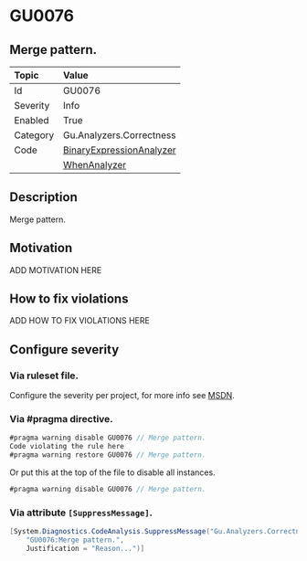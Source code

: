 # GU0076
## Merge pattern.

| Topic    | Value
| :--      | :--
| Id       | GU0076
| Severity | Info
| Enabled  | True
| Category | Gu.Analyzers.Correctness
| Code     | [BinaryExpressionAnalyzer](https://github.com/GuOrg/Gu.Analyzers/blob/master/Gu.Analyzers/Analyzers/BinaryExpressionAnalyzer.cs)
|          | [WhenAnalyzer](https://github.com/GuOrg/Gu.Analyzers/blob/master/Gu.Analyzers/Analyzers/WhenAnalyzer.cs)


## Description

Merge pattern.

## Motivation

ADD MOTIVATION HERE

## How to fix violations

ADD HOW TO FIX VIOLATIONS HERE

<!-- start generated config severity -->
## Configure severity

### Via ruleset file.

Configure the severity per project, for more info see [MSDN](https://msdn.microsoft.com/en-us/library/dd264949.aspx).

### Via #pragma directive.
```C#
#pragma warning disable GU0076 // Merge pattern.
Code violating the rule here
#pragma warning restore GU0076 // Merge pattern.
```

Or put this at the top of the file to disable all instances.
```C#
#pragma warning disable GU0076 // Merge pattern.
```

### Via attribute `[SuppressMessage]`.

```C#
[System.Diagnostics.CodeAnalysis.SuppressMessage("Gu.Analyzers.Correctness", 
    "GU0076:Merge pattern.", 
    Justification = "Reason...")]
```
<!-- end generated config severity -->